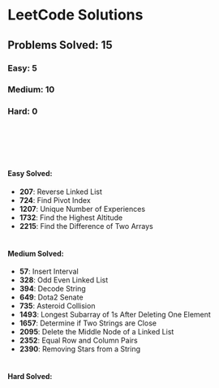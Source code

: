 # LeetCode Solutions

## Problems Solved: 15

### Easy: 5

### Medium: 10

### Hard: 0

<br/><br/><br/><br/>


#### Easy Solved:
- **207**: Reverse Linked List
- **724**: Find Pivot Index
- **1207**: Unique Number of Experiences
- **1732**: Find the Highest Altitude
- **2215**: Find the Difference of Two Arrays
<br/><br/>

#### Medium Solved:
- **57**: Insert Interval
- **328**: Odd Even Linked List
- **394**: Decode String
- **649**: Dota2 Senate
- **735**: Asteroid Collision
- **1493**: Longest Subarray of 1s After Deleting One Element
- **1657**: Determine if Two Strings are Close
- **2095**: Delete the Middle Node of a Linked List
- **2352**: Equal Row and Column Pairs
- **2390**: Removing Stars from a String
<br/><br/>

#### Hard Solved:
